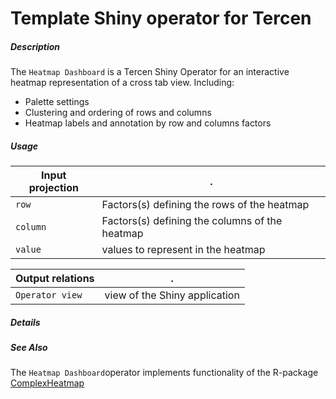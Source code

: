 # Template Shiny operator for Tercen

##### Description

The `Heatmap Dashboard` is a Tercen Shiny Operator for an interactive heatmap representation of a cross tab view.
Including:
- Palette settings
- Clustering and ordering of rows and columns
- Heatmap labels and annotation by row and columns factors

##### Usage

Input projection|.
---|---
`row`  | Factors(s) defining the rows of the heatmap         
`column` | Factors(s) defining the columns of the heatmap      
`value`  | values to represent in the heatmap    

Output relations|.
---|---
`Operator view`        | view of the Shiny application

##### Details


##### See Also
 The `Heatmap Dashboard`operator implements functionality of the R-package [ComplexHeatmap](https://www.bioconductor.org/packages/release/bioc/html/ComplexHeatmap.html)
